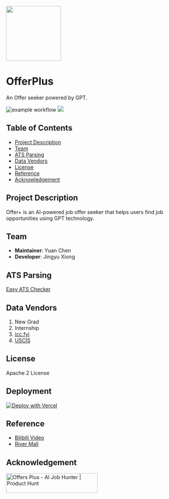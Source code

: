 <img src="https://github.com/user-attachments/assets/1c93f0ea-c4fd-401e-a62e-a55564969422" width="150">

# OfferPlus

An Offer seeker powered by GPT.

![example workflow](https://github.com/chenyuan99/offer-plus/actions/workflows/django.yml/badge.svg) [![](https://dcbadge.limes.pink/api/server/X24GHUwtHW?style=flat)](https://discord.gg/X24GHUwtHW?style=flat)

## Table of Contents

- [Project Description](#project-description)
- [Team](#team)
- [ATS Parsing](#ats-parsing)
- [Data Vendors](#data-vendors)
- [License](#license)
- [Reference](#reference)
- [Acknowledgement](#acknowledgement)

## Project Description

Offer+ is an AI-powered job offer seeker that helps users find job opportunities using GPT technology.

## Team

- **Maintainer**: Yuan Chen
- **Developer**: Jingyu Xiong

## ATS Parsing

[Easy ATS Checker](https://easyatschecker.streamlit.app/)

## Data Vendors

1. New Grad
2. Internship
3. [icc.fyi](https://icc.fyi)
4. [USCIS](https://www.uscis.gov/)

## License

Apache 2 License

## Deployment

[![Deploy with Vercel](https://vercel.com/button)](https://vercel.com/new/clone?repository-url=https%3A%2F%2Fgithub.com%2Fchenyuan99%2Fofferplus)

## Reference

- [Bilibili Video](https://www.bilibili.com/video/BV1BN411D73i/?spm_id_from=333.999.0.0&vd_source=cdc8383991bc95a3b4742f982fc72004)
- [River Mall](https://riversmall.com/)

## Acknowledgement

<div class="col">
    <a href="https://www.producthunt.com/products/offers-plus?utm_source=badge-follow&utm_medium=badge&utm_souce=badge-offers&#0045;plus"
       target="_blank"><img
            src="https://api.producthunt.com/widgets/embed-image/v1/follow.svg?product_id=577338&theme=neutral"
            alt="Offers&#0032;Plus - AI&#0032;Job&#0032;Hunter | Product Hunt"
            style="width: 250px; height: 54px;" width="250" height="54"/></a>
</div>